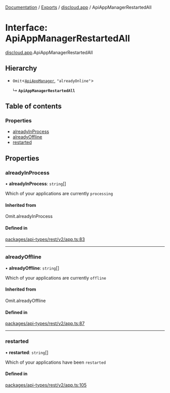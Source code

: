 [Documentation](../README.md) / [Exports](../modules.md) / [discloud.app](../modules/discloud_app.md) / ApiAppManagerRestartedAll

# Interface: ApiAppManagerRestartedAll

[discloud.app](../modules/discloud_app.md).ApiAppManagerRestartedAll

## Hierarchy

- `Omit`<[`ApiAppManager`](discloud_app.ApiAppManager.md), ``"alreadyOnline"``\>

  ↳ **`ApiAppManagerRestartedAll`**

## Table of contents

### Properties

- [alreadyInProcess](discloud_app.ApiAppManagerRestartedAll.md#alreadyinprocess)
- [alreadyOffline](discloud_app.ApiAppManagerRestartedAll.md#alreadyoffline)
- [restarted](discloud_app.ApiAppManagerRestartedAll.md#restarted)

## Properties

### alreadyInProcess

• **alreadyInProcess**: `string`[]

Which of your applications are currently `processing`

#### Inherited from

Omit.alreadyInProcess

#### Defined in

[packages/api-types/rest/v2/app.ts:83](https://github.com/discloud/discloud.app/blob/4f75b2e/packages/api-types/rest/v2/app.ts#L83)

___

### alreadyOffline

• **alreadyOffline**: `string`[]

Which of your applications are currently `offline`

#### Inherited from

Omit.alreadyOffline

#### Defined in

[packages/api-types/rest/v2/app.ts:87](https://github.com/discloud/discloud.app/blob/4f75b2e/packages/api-types/rest/v2/app.ts#L87)

___

### restarted

• **restarted**: `string`[]

Which of your applications have been `restarted`

#### Defined in

[packages/api-types/rest/v2/app.ts:105](https://github.com/discloud/discloud.app/blob/4f75b2e/packages/api-types/rest/v2/app.ts#L105)
